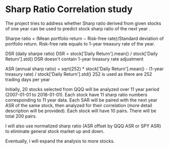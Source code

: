 # Sharp Ratio Correlation study

The project tries to address whether Sharp ratio derived from given stocks of one year can be used to predict stock 
sharp ratio of the next year .  

Sharpe ratio = (Mean portfolio return − Risk-free rate)/Standard deviation of portfolio return. 
Risk-free rate equals to 1-year treasury rate of the year.

DSR (daily sharpe ratio)
DSR =  stock['Daily Return'].mean() / stock['Daily Return'].std()
 DSR doesn't contain 1-year treasury rate adjustment

ASR (annual sharp ratio) =  sqrt(252) * stock['Daily Return'].mean() - (1-year treasury rate) / stock['Daily Return'].std()
 252 is used as there are 252 trading days per year
 
Initially, 20 stocks selected from QQQ will be analyzed over 11 year period (2007-01-01 to 2018-01-01).   Each stock have 
11 sharp ratio numbers corresponding to 11 year data.  Each SAR will be paired with the next year ASR of the same stock, then 
analyzed for their correlation (more detail description will be provided).  Each stock will have 10 pairs. There will be 
total 200 pairs. 

I will also use normalized sharp ratio (ASR offset by QQQ ASR or SPY ASR) to eliminate general stock market up and down.

Eventually, I will expand the analysis to more stocks.   

